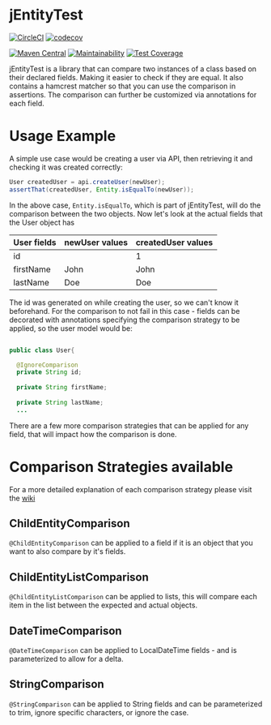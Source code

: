# jEntityTest
[![CircleCI](https://circleci.com/gh/TestMonkeys/jEntityTest.svg?style=svg)](https://circleci.com/gh/TestMonkeys/jEntityTest)
[![codecov](https://codecov.io/gh/TestMonkeys/jEntityTest/branch/master/graph/badge.svg)](https://codecov.io/gh/TestMonkeys/jEntityTest)

[![Maven Central](https://img.shields.io/maven-central/v/org.testmonkeys/jentitytest)](https://search.maven.org/artifact/org.testmonkeys/jentitytest)
[![Maintainability](https://api.codeclimate.com/v1/badges/b5f8bf0fdf7bfc9453b0/maintainability)](https://codeclimate.com/github/TestMonkeys/jEntityTest/maintainability)
[![Test Coverage](https://api.codeclimate.com/v1/badges/b5f8bf0fdf7bfc9453b0/test_coverage)](https://codeclimate.com/github/TestMonkeys/jEntityTest/test_coverage)

jEntityTest is a library that can compare two instances of a class based on their declared fields. Making it easier to check if they are equal. It also contains a hamcrest matcher so that you can use the comparison in assertions. The comparison can further be customized via annotations for each field.

# Usage Example

A simple use case would be creating a user via API, then retrieving it and checking it was created correctly:
```java
User createdUser = api.createUser(newUser);
assertThat(createdUser, Entity.isEqualTo(newUser));
```
In the above case, `Entity.isEqualTo`, which is part of jEntityTest, will do the comparison between the two objects. 
Now let's look at the actual fields that the User object has

User fields  | newUser values | createdUser values 
------------ | -------------- | ------------------ 
id           |                | 1
firstName    | John           | John
lastName     | Doe            | Doe

The id was generated on while creating the user, so we can't know it beforehand. For the comparison to not fail in this case - fields can be decorated with annotations specifying the comparison strategy to be applied, so the user model would be:
```java

public class User{

  @IgnoreComparison
  private String id;
  
  private String firstName;
  
  private String lastName;
  ...

```
There are a few more comparison strategies that can be applied for any field, that will impact how the comparison is done.

# Comparison Strategies available
For a more detailed explanation of each comparison strategy please visit the [wiki](https://github.com/TestMonkeys/jEntityTest/wiki/JEntityTest-comparison-strategies) 


## ChildEntityComparison

`@ChildEntityComparison` can be applied to a field if it is an object that you want to also compare by it's fields. 

## ChildEntityListComparison

`@ChildEntityListComparison` can be applied to lists, this will compare each item in the list between the expected and actual objects.

## DateTimeComparison

`@DateTimeComparison` can be applied to LocalDateTime fields - and is parameterized to allow for a delta. 

## StringComparison

`@StringComparison` can be applied to String fields and can be parameterized to trim, ignore specific characters, or ignore the case.
